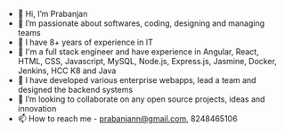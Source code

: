 - 👋 Hi, I’m Prabanjan
- 👀 I’m passionate about softwares, coding, designing and managing teams
- 👀 I have 8+ years of experience in IT 
- 🌱 I'm a full stack engineer and have experience in Angular, React, HTML, CSS, Javascript, MySQL, Node.js, Express.js, Jasmine, Docker, Jenkins, HCC K8 and Java
- 🌱 I have developed various enterprise webapps, lead a team and designed the backend systems
- 💞️ I’m looking to collaborate on any open source projects, ideas and innovation
- 📫 How to reach me - prabanjann@gmail.com, 8248465106

<!---
Prabanjan-Nambi/Prabanjan-Nambi is a ✨ special ✨ repository because its `README.md` (this file) appears on your GitHub profile.
You can click the Preview link to take a look at your changes.
--->
